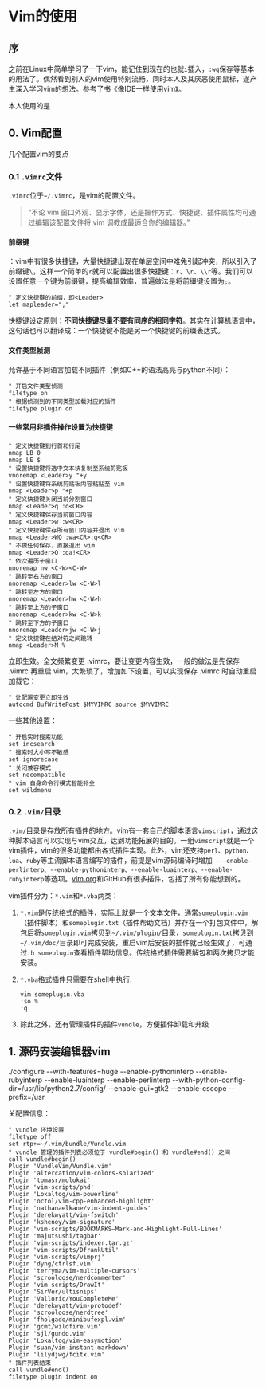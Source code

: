 # Vim的使用

## 序

之前在Linux中简单学习了一下vim，能记住到现在的也就`i`插入，`:wq`保存等基本的用法了。偶然看到别人的vim使用特别流畅，同时本人及其厌恶使用鼠标，遂产生深入学习vim的想法。参考了书《像IDE一样使用vim》。

本人使用的是

## 0. Vim配置

几个配置vim的要点

### 0.1 `.vimrc`文件

`.vimrc`位于`~/.vimrc`，是vim的配置文件。

>   “不论 vim 窗口外观、显示字体，还是操作方式、快捷键、插件属性均可通过编辑该配置文件将 vim 调教成最适合你的编辑器。”

#### 前缀键

：vim中有很多快捷键，大量快捷键出现在单层空间中难免引起冲突，所以引入了前缀键`\`，这样一个简单的`r`就可以配置出很多快捷键：`r`、`\r`、`\\r`等。我们可以设置任意一个键为前缀键，提高编辑效率，普遍做法是将前缀键设置为`;`。

```
" 定义快捷键的前缀，即<Leader>
let mapleader=";"
```

 快捷键设定原则：**不同快捷键尽量不要有同序的相同字符**。其实在计算机语言中，这句话也可以翻译成：一个快捷键不能是另一个快捷键的前缀表达式。

#### 文件类型帧测

允许基于不同语言加载不同插件（例如C++的语法高亮与python不同）：

```
" 开启文件类型侦测
filetype on
" 根据侦测到的不同类型加载对应的插件
filetype plugin on
```

#### 一些常用非插件操作设置为快捷键

```
" 定义快捷键到行首和行尾
nmap LB 0
nmap LE $
" 设置快捷键将选中文本块复制至系统剪贴板
vnoremap <Leader>y "+y
" 设置快捷键将系统剪贴板内容粘贴至 vim
nmap <Leader>p "+p
" 定义快捷键关闭当前分割窗口
nmap <Leader>q :q<CR>
" 定义快捷键保存当前窗口内容
nmap <Leader>w :w<CR>
" 定义快捷键保存所有窗口内容并退出 vim
nmap <Leader>WQ :wa<CR>:q<CR>
" 不做任何保存，直接退出 vim
nmap <Leader>Q :qa!<CR>
" 依次遍历子窗口
nnoremap nw <C-W><C-W>
" 跳转至右方的窗口
nnoremap <Leader>lw <C-W>l
" 跳转至左方的窗口
nnoremap <Leader>hw <C-W>h
" 跳转至上方的子窗口
nnoremap <Leader>kw <C-W>k
" 跳转至下方的子窗口
nnoremap <Leader>jw <C-W>j
" 定义快捷键在结对符之间跳转
nmap <Leader>M %
```



立即生效。全文频繁变更 .vimrc，要让变更内容生效，一般的做法是先保存 .vimrc 再重启 vim，太繁琐了，增加如下设置，可以实现保存 .vimrc 时自动重启加载它：
```
" 让配置变更立即生效
autocmd BufWritePost $MYVIMRC source $MYVIMRC
```

一些其他设置：

```
" 开启实时搜索功能
set incsearch
" 搜索时大小写不敏感
set ignorecase
" 关闭兼容模式
set nocompatible
" vim 自身命令行模式智能补全
set wildmenu
```

### 0.2 `.vim/`目录

`.vim/`目录是存放所有插件的地方。vim有一套自己的脚本语言`vimscript`，通过这种脚本语言可以实现与vim交互，达到功能拓展的目的。一组`vimscript`就是一个vim插件，vim的很多功能都由各式插件实现。此外，vim还支持`perl`、`python`、`lua`、`ruby`等主流脚本语言编写的插件，前提是vim源码编译时增加` ---enable-perlinterp、--enable-pythoninterp、--enable-luainterp、--enable-rubyinterp`等选项。[vim.org](vim.org)和GitHub有很多插件，包括了所有你能想到的。

vim插件分为：`*.vim`和`*.vba`两类：

1.   `*.vim`是传统格式的插件，实际上就是一个文本文件，通常`someplugin.vim`（插件脚本）和`someplugin.txt`（插件帮助文档）并存在一个打包文件中，解包后将`someplugin.vim`拷贝到`~/.vim/plugin/`目录，`someplugin.txt`拷贝到`~/.vim/doc/`目录即可完成安装，重启vim后安装的插件就已经生效了，可通过`:h someplugin`查看插件帮助信息。传统格式插件需要解包和两次拷贝才能安装。

2.   `*.vba`格式插件只需要在shell中执行:

     ```shell
     vim someplugin.vba
     :so %
     :q
     ```

3.   除此之外，还有管理插件的插件`vundle`，方便插件卸载和升级

## 1. 源码安装编辑器vim

./configure --with-features=huge --enable-pythoninterp --enable-rubyinterp --enable-luainterp --enable-perlinterp --with-python-config-dir=/usr/lib/python2.7/config/ --enable-gui=gtk2 --enable-cscope --prefix=/usr

关配置信息：

```
" vundle 环境设置
filetype off
set rtp+=~/.vim/bundle/Vundle.vim
" vundle 管理的插件列表必须位于 vundle#begin() 和 vundle#end() 之间
call vundle#begin()
Plugin 'VundleVim/Vundle.vim'
Plugin 'altercation/vim-colors-solarized'
Plugin 'tomasr/molokai'
Plugin 'vim-scripts/phd'
Plugin 'Lokaltog/vim-powerline'
Plugin 'octol/vim-cpp-enhanced-highlight'
Plugin 'nathanaelkane/vim-indent-guides'
Plugin 'derekwyatt/vim-fswitch'
Plugin 'kshenoy/vim-signature'
Plugin 'vim-scripts/BOOKMARKS—Mark-and-Highlight-Full-Lines'
Plugin 'majutsushi/tagbar'
Plugin 'vim-scripts/indexer.tar.gz'
Plugin 'vim-scripts/DfrankUtil'
Plugin 'vim-scripts/vimprj'
Plugin 'dyng/ctrlsf.vim'
Plugin 'terryma/vim-multiple-cursors'
Plugin 'scrooloose/nerdcommenter'
Plugin 'vim-scripts/DrawIt'
Plugin 'SirVer/ultisnips'
Plugin 'Valloric/YouCompleteMe'
Plugin 'derekwyatt/vim-protodef'
Plugin 'scrooloose/nerdtree'
Plugin 'fholgado/minibufexpl.vim'
Plugin 'gcmt/wildfire.vim'
Plugin 'sjl/gundo.vim'
Plugin 'Lokaltog/vim-easymotion'
Plugin 'suan/vim-instant-markdown'
Plugin 'lilydjwg/fcitx.vim'
" 插件列表结束
call vundle#end()
filetype plugin indent on
```


